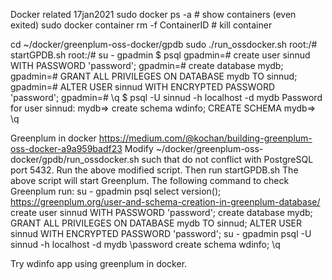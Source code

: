 Docker related 17jan2021
sudo docker ps -a    # show containers (even exited)
sudo docker container rm -f ContainerID # kill container

cd ~/docker/greenplum-oss-docker/gpdb
sudo ./run_ossdocker.sh
root:/# startGPDB.sh
root:/# su - gpadmin
$ psql
gpadmin=# create user sinnud WITH PASSWORD 'password';
gpadmin=# create database mydb;
gpadmin=# GRANT ALL PRIVILEGES ON  DATABASE mydb TO sinnud;
gpadmin=# ALTER USER sinnud WITH ENCRYPTED PASSWORD 'password';
gpadmin=# \q
$ psql -U sinnud -h localhost -d mydb
Password for user sinnud: 
mydb=> create schema wdinfo;
CREATE SCHEMA
mydb=> \q

Greenplum in docker
https://medium.com/@kochan/building-greenplum-oss-docker-a9a959badf23
Modify ~/docker/greenplum-oss-docker/gpdb/run_ossdocker.sh such that do not conflict with PostgreSQL port 5432.
Run the above modified script. Then run
startGPDB.sh
The above script will start Greenplum.
The following command to check Greenplum run:
su - gpadmin
psql
select version();
https://greenplum.org/user-and-schema-creation-in-greenplum-database/
create user sinnud WITH PASSWORD 'password';
create database mydb;
GRANT ALL PRIVILEGES ON  DATABASE mydb TO sinnud;
ALTER USER sinnud WITH ENCRYPTED PASSWORD 'password';
su - gpadmin
psql -U sinnud -h localhost -d mydb
\password
create schema wdinfo;
\q

Try wdinfo app using greenplum in docker.
